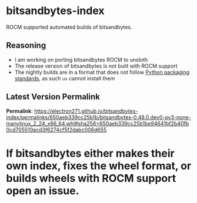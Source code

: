 # bitsandbytes-index

ROCM supported automated builds of bitsandbytes.

## Reasoning

- I am working on porting bitsandbytes ROCM to unsloth
- The release version of bitsandbytes is not built with ROCM support
- The nightly builds are in a format that does not follow [Python packaging standards](https://packaging.python.org/en/latest/specifications/binary-distribution-format/), as such `uv` cannot install them

## Latest Version Permalink

<!-- permalinks.py START -->
**Permalink**: https://electron271.github.io/bitsandbytes-index/permalinks/650aeb339cc25b1b/bitsandbytes-0.48.0.dev0-py3-none-manylinux_2_24_x86_64.whl#sha256=650aeb339cc25b1be94641bf2b40fb0cd705510acd3f6274cf5f2dabc006d655
<!-- permalinks.py END -->

# If bitsandbytes either makes their own index, fixes the wheel format, or builds wheels with ROCM support open an issue.
